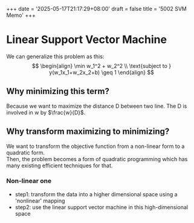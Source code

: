 +++
date = '2025-05-17T21:17:29+08:00'
draft = false 
title = '5002 SVM Memo'
+++
# Linear Support Vector Machine
We can generalize this problem as this:
$$
\begin{align}
\min w_1^2 + w_2^2 \\
\text{subject to } y(w_1x_1+w_2x_2+b) \geq 1
\end{align}
$$
## Why minimizing this term?
Because we want to maximize the distance D between two line. The D is involved in w by $\frac{w}{D}$.

## Why transform maximizing to minimizing?
We want to transform the objective function from a non-linear form to a quadratic form.  
Then, the problem becomes a form of quadratic programming which has many existing efficient techniques for that.

### Non-linear one
- step1: transform the data into a higher dimensional space using a 'nonlinear' mapping
- step2: use the linear support vector machine in this high-dimensional space

